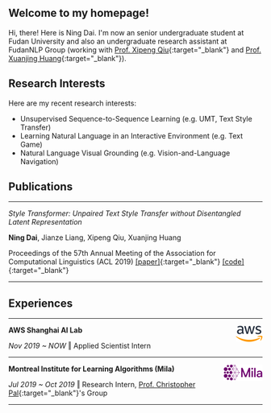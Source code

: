 ## Welcome to my homepage!

Hi, there! Here is Ning Dai. I'm now an senior undergraduate student at Fudan University and also an undergraduate research assistant at FudanNLP Group (working with [Prof. Xipeng Qiu](https://xpqiu.github.io/en.html){:target="_blank"} and [Prof. Xuanjing Huang](https://scholar.google.com/citations?user=RGsMgZA4H78C&hl=en){:target="_blank"}). 





## Research Interests

Here are my recent research interests:

- Unsupervised Sequence-to-Sequence Learning (e.g. UMT, Text Style Transfer)
- Learning Natural Language in an Interactive Environment (e.g. Text Game)
- Natural Language Visual Grounding (e.g. Vision-and-Language Navigation)



## Publications

------

*Style Transformer:  Unpaired Text Style Transfer without Disentangled Latent Representation*

**Ning Dai**, Jianze Liang, Xipeng Qiu, Xuanjing Huang

Proceedings of the 57th Annual Meeting of the Association for Computational Linguistics (ACL 2019)  [[paper]](https://www.aclweb.org/anthology/P19-1601.pdf){:target="_blank"}  [[code]](https://github.com/fastnlp/style-transformer){:target="_blank"}  

------





## Experiences

------

**AWS Shanghai AI Lab**  <img src='./assets/img/aws_logo.png' align='right'> 

*Nov 2019 ~ NOW*     ‖  Applied Scientist Intern

------

**Montreal Institute for Learning Algorithms (Mila)**  <img src='./assets/img/mila_logo.png' align='right'>

*Jul 2019 ~ Oct 2019* ‖  Research Intern,  [Prof. Christopher Pal](https://mila.quebec/en/person/pal-christopher/){:target="_blank"}'s Group

------

